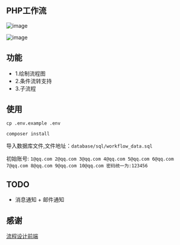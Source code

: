 ## PHP工作流

![image](https://github.com/Clago/workflow/raw/master/screenshots/1.jpg)

![image](https://github.com/Clago/workflow/raw/master/screenshots/2.jpg)

## 功能
- 1.绘制流程图
- 2.条件流转支持
- 3.子流程

## 使用
`cp .env.example .env`

`composer install`

导入数据库文件,文件地址：`database/sql/workflow_data.sql`

初始账号:
`1@qq.com 2@qq.com 3@qq.com 4@qq.com 5@qq.com 6@qq.com 7@qq.com 8@qq.com 9@qq.com 10@qq.com 密码统一为:123456`

## TODO
- 消息通知 + 邮件通知

## 感谢
[流程设计前端](https://github.com/payonesmile/flowdesign)
